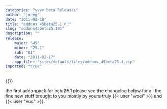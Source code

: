 ```yaml
---
categories: "vvvv beta Releases"
author: "joreg"
date: "2011-02-18"
title: "addons_45beta25.1_01"
slug: "addons45beta25.101"
description: ""
release: 
    major: "45"
    minor: "25.1"
    sub: "01"
    date: "2011-02-17"
    app_file: "sites/default/files/addons_45beta25.1.zip"
imported: "true"
---
```


{{<previousRelease>}}


the first addonpack for beta25.1
please see the changelog below for all the fine new stuff brought to you mostly by yours truly {{< user "woei" >}} and {{< user "vux" >}}.
